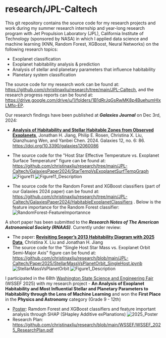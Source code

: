 # research/JPL-Caltech
This git repository contains the source code for my research projects and work during my summer research internship and year-long research program with Jet Propulsion Laboratory (JPL), California Institute of Technology (sponsored by NASA) in which I applied data science and machine learning (KNN, Random Forest, XGBoost, Neural Networks) on the following research topics:
- Exoplanet classification
- Exoplanet habitability analysis & prediction
- Analysis of stellar and planetary parameters that influence habitability
- Planetary system classification

The source code for my research work can be found at: https://github.com/christinaxliu/research/tree/main/JPL-Caltech, and the research progress reports can be found at: https://drive.google.com/drive/u/1/folders/1B1dRrJqGsRwMK8p4BuehumHlxLMfq-EP.

Our research findings have been published at ***Galaxies Journal*** on Dec 3rd, 2024:
- [**Analysis of Habitability and Stellar Habitable Zones from Observed Exoplanets**](https://doi.org/10.3390/galaxies12060086), Jonathan H. Jiang, Philip E. Rosen, Christina X. Liu, Qianzhuang Wen, and Yanbei Chen. 2024. Galaxies 12, no. 6: 86. https://doi.org/10.3390/galaxies12060086
- The source code for the "Host Star Effective Temperature vs. Exoplanet Surface Temperature" figure can be found at: https://github.com/christinaxliu/research/tree/main/JPL-Caltech/GalaxiesPaper2024/StarTempVsExoplanetSurfTempGraph
 ![Figure11](https://github.com/user-attachments/assets/9a087311-2a36-4883-b88e-94e89f0ea670)
![Figure11_Description](https://github.com/user-attachments/assets/dc54f60b-25bf-48a6-b8bf-2b39e9c6aac0)

- The source code for the Random Forest and XGBoost classifiers (part of our Galaxies 2024 paper) can be found at: https://github.com/christinaxliu/research/tree/main/JPL-Caltech/GalaxiesPaper2024/HabitableExoplanetClassifiers .
  Below is the feature importance for the Random Forest classifier:
  ![RandomForest-FeatureImportannce](https://github.com/user-attachments/assets/37c8027a-4bd4-496f-b0cc-4413129d086a)

A short paper has been submitted to the ***Research Notes of The American Astronomical Society (RNAAS)***. Currently under review:
- The paper: [**Revisiting Seager’s 2013 Habitability Diagram with 2025 Data**](https://github.com/christinaxliu/research/blob/main/JPL-Caltech/RNAASPaper2025/Revisiting%20Seager%E2%80%99s%202013%20Habitability%20Diagram%20with%202025%20Data.pdf), Christina X. Liu and Jonathan H. Jiang
- The source code for the "Single Host Star Mass vs. Exoplanet Orbit Semi-Major Axis" figure can be found at: https://github.com/christinaxliu/research/blob/main/JPL-Caltech/Paper2025/StellarMassVsPlanetOrbit_SingleHost.ipynb
![StellarMassVsPlanetOrbit](https://github.com/user-attachments/assets/a2b75cc5-9210-4be2-ad71-1abc89a8ce42)
![Figure1_Description](https://github.com/user-attachments/assets/80cce505-f000-4569-8928-dc9001032ccd)

I participated in the 68th [Washington State Science and Engineering Fair](https://wssef.org/) (WSSEF 2025) with my research project - **An Analysis of Exoplanet Habitability and Most Influential Stellar and Planetary Parameters to Habitability through the Lens of Machine Learning** and won the **First Place** in the **Physics and Astronomy** category (Grade 9 - 12th)
- [Poster](https://github.com/user-attachments/files/19544574/2025_Poster.pdf):
Ramdom Forest and XGBoost classifiers and feature important analysis through SHAP (SHapley Additive exPlanations)
![2025_Poster](https://github.com/user-attachments/assets/dff38dec-8841-468b-9951-f676ee556454)
- Research Plan:
https://github.com/christinaxliu/research/blob/main/WSSEF/WSSEF_2025_ResearchPlan.pdf
